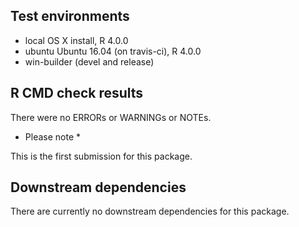 ## Test environments
* local OS X install, R 4.0.0
* ubuntu Ubuntu 16.04 (on travis-ci), R 4.0.0
* win-builder (devel and release)

## R CMD check results
There were no ERRORs or WARNINGs or NOTEs. 

* Please note * 

This is the first submission for this package. 

## Downstream dependencies
There are currently no downstream dependencies for this package.

